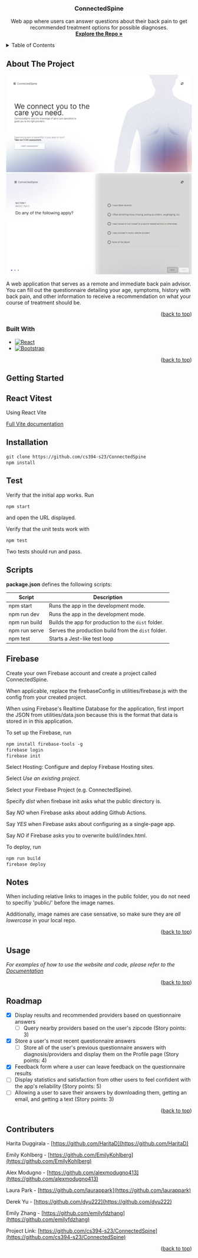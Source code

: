 <!-- Improved compatibility of back to top link: See: https://github.com/othneildrew/Best-README-Template/pull/73 -->

<a name="readme-top"></a>

<!-- PROJECT SHIELDS -->
<!--
*** I'm using markdown "reference style" links for readability.
*** Reference links are enclosed in brackets [ ] instead of parentheses ( ).
*** See the bottom of this document for the declaration of the reference variables
*** for contributors-url, forks-url, etc. This is an optional, concise syntax you may use.
*** https://www.markdownguide.org/basic-syntax/#reference-style-links
-->

<!-- PROJECT LOGO -->
<br />
<div align="center">

<h3 align="center">ConnectedSpine</h3>

  <p align="center">
    Web app where users can answer questions about their back pain to get recommended treatment options for possible diagnoses.
    <br />
    <a href="https://github.com/cs394-s23/ConnectedSpine"><strong>Explore the Repo »</strong></a>
  </p>
</div>

<!-- TABLE OF CONTENTS -->
<details>
  <summary>Table of Contents</summary>
  <ol>
    <li>
      <a href="#about-the-project">About The Project</a>
      <ul>
        <li><a href="#built-with">Built With</a></li>
      </ul>
    </li>
    <li>
      <a href="#getting-started">Getting Started</a>
      <ul>
        <li><a href="#installation">Installation</a></li>
        <li><a href="#test">Test</a></li>
        <li><a href="#scripts">Scripts</a></li>
        <li><a href="#firebase">Firebase</a></li>
        <li><a href="#notes">Notes</a></li>
      </ul>
    </li>
    <li><a href="#usage">Usage</a></li>
    <li><a href="#roadmap">Roadmap</a></li>
    <li><a href="#contributers">Contributers</a></li>
  </ol>
</details>

<!-- ABOUT THE PROJECT -->

## About The Project

[![Product Name Screen Shot][product-screenshot]](https://connectedspine-6185c.web.app/)
[![Product Question Screen Shot][question-screenshot]](https://connectedspine-6185c.web.app/)

A web application that serves as a remote and immediate back pain advisor.
You can fill out the questionnaire detailing your age, symptoms, history with back pain, and other information to receive a recommendation on what your course of treatment should be.

<p align="right">(<a href="#readme-top">back to top</a>)</p>

### Built With

- [![React][React.js]][React-url]
- [![Bootstrap][Bootstrap.com]][Bootstrap-url]

<p align="right">(<a href="#readme-top">back to top</a>)</p>

<!-- GETTING STARTED -->

## Getting Started

## React Vitest

Using React Vite

[Full Vite documentation](https://github.com/criesbeck/react-vitest)

## Installation

```
git clone https://github.com/cs394-s23/ConnectedSpine
npm install
```

## Test

Verify that the initial app works. Run

```
npm start
```

and open the URL displayed.

Verify that the unit tests work with

```
npm test
```

Two tests should run and pass.

## Scripts

**package.json** defines the following scripts:

| Script        | Description                                         |
| ------------- | --------------------------------------------------- |
| npm start     | Runs the app in the development mode.               |
| npm run dev   | Runs the app in the development mode.               |
| npm run build | Builds the app for production to the `dist` folder. |
| npm run serve | Serves the production build from the `dist` folder. |
| npm test      | Starts a Jest-like test loop                        |

## Firebase

Create your own Firebase account and create a project called ConnectedSpine.

When applicable, replace the firebaseConfig in utilities/firebase.js with the config from
your created project.

When using Firebase's Realtime Database for the application, first
import the JSON from utilities/data.json because this is the format that data is stored in
in this application.

To set up the Firebase, run

```
npm install firebase-tools -g
firebase login
firebase init
```

Select Hosting: Configure and deploy Firebase Hosting sites.

Select _Use an existing project_.

Select your Firebase Project (e.g. ConnectedSpine).

Specify _dist_ when firebase init asks what the public directory is.

Say _NO_ when Firebase asks about adding Github Actions.

Say _YES_ when Firebase asks about configuring as a single-page app.

Say _NO_ if Firebase asks you to overwrite build/index.html.

To deploy, run

```
npm run build
firebase deploy
```

## Notes

When including relative links to images in the public folder, you do not need to specifiy 'public/' before the image names.

Additionally, image names are case sensative, so make sure they are _all lowercase_ in your local repo.

<p align="right">(<a href="#readme-top">back to top</a>)</p>

<!-- USAGE EXAMPLES -->

## Usage

_For examples of how to use the website and code, please refer to the [Documentation](https://docs.google.com/document/d/1m3FPN4m_aVhri7hZ02f7f3lu09_bb2iO647or_fIkv0/edit?usp=sharing)_

<p align="right">(<a href="#readme-top">back to top</a>)</p>

<!-- ROADMAP -->

## Roadmap

- [x] Display results and recommended providers based on questionnaire answers
  - [ ] Query nearby providers based on the user's zipcode (Story points: 3)
- [x] Store a user's most recent questionnaire answers
  - [ ] Store all of the user's previous questionnaire answers with diagnosis/providers and display them on the Profile page (Story points: 4)
- [x] Feedback form where a user can leave feedback on the questionnaire results
- [ ] Display statistics and satisfaction from other users to feel confident with the app's reliability (Story points: 5)
- [ ] Allowing a user to save their answers by downloading them, getting an email, and getting a text (Story points: 3)

<!-- See the [open issues](https://github.com/github_username/repo_name/issues) for a full list of proposed features (and known issues). -->

<p align="right">(<a href="#readme-top">back to top</a>)</p>

<!-- CONTRIBUTERS -->

## Contributers

Harita Duggirala - [https://github.com/HaritaD](https://github.com/HaritaD)

Emily Kohlberg - [https://github.com/EmilyKohlberg](https://github.com/EmilyKohlberg)

Alex Modugno - [https://github.com/alexmodugno413](https://github.com/alexmodugno413)

Laura Park - [https://github.com/laurappark](https://github.com/laurappark)

Derek Yu - [https://github.com/dyu222](https://github.com/dyu222)

Emily Zhang - [https://github.com/emilyfdzhang](https://github.com/emilyfdzhang)

Project Link: [https://github.com/cs394-s23/ConnectedSpine](https://github.com/cs394-s23/ConnectedSpine)

<p align="right">(<a href="#readme-top">back to top</a>)</p>

<!-- MARKDOWN LINKS & IMAGES -->
<!-- https://www.markdownguide.org/basic-syntax/#reference-style-links -->

[product-screenshot]: images/home_screenshot.png
[question-screenshot]: images/question_screenshot.png
[React.js]: https://img.shields.io/badge/React-20232A?style=for-the-badge&logo=react&logoColor=61DAFB
[React-url]: https://reactjs.org/
[Bootstrap.com]: https://img.shields.io/badge/Bootstrap-563D7C?style=for-the-badge&logo=bootstrap&logoColor=white
[Bootstrap-url]: https://getbootstrap.com

